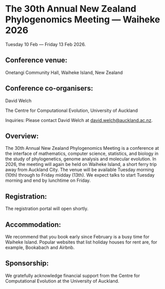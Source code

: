 # The 30th Annual New Zealand Phylogenomics Meeting — Waiheke 2026

Tuesday 10 Feb — Friday 13 Feb 2026.

## Conference venue:

Onetangi Community Hall, Waiheke Island, New Zealand

## Conference co-organisers:

David Welch

The Centre for Computational Evolution, University of Auckland

Inquiries: Please contact David Welch at david.welch@auckland.ac.nz.

## Overview:

The 30th Annual New Zealand Phylogenomics Meeting is a conference at the interface of mathematics, computer science, statistics, and biology in the study of phylogenetics, genome analysis and molecular evolution. In 2026, the meeting will again be held on Waiheke Island, a short ferry trip away from Auckland City. The venue will be available Tuesday morning (10th) through to Friday midday (13th). We expect talks to start Tuesday morning  and end by lunchtime on Friday. 

## Registration:

The registration portal will open shortly. 

## Accommodation:

We recommend that you book early since February is a busy time for Waiheke Island. Popular websites that list holiday houses for rent are, for example, Bookabach and Airbnb. 

## Sponsorship:

We gratefully acknowledge financial support from the Centre for Computational Evolution at the University of Auckland.
